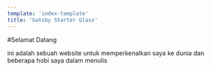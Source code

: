 ```yaml
---
template: 'index-template'
title: 'Gatsby Starter Glass'
---
```


#Selamat Datang

ini adalah sebuah website untuk memperkenalkan saya ke dunia dan beberapa hobi saya dalam menulis